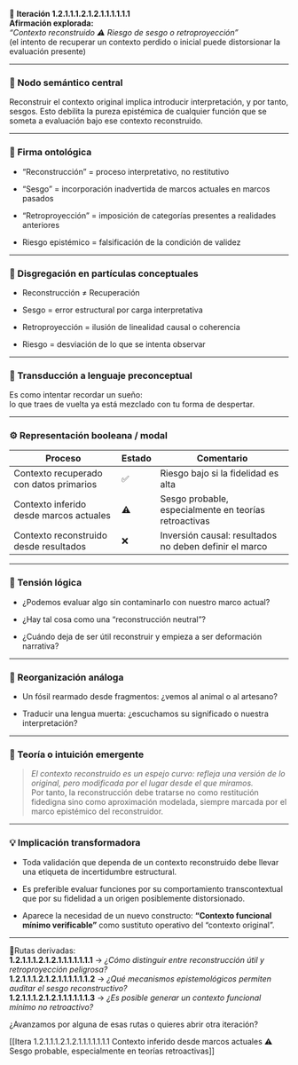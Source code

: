 🔁 **Iteración 1.2.1.1.1.2.1.2.1.1.1.1.1.1**  
**Afirmación explorada:**  
_“Contexto reconstruido ⚠️ Riesgo de sesgo o retroproyección”_  
(el intento de recuperar un contexto perdido o inicial puede distorsionar la evaluación presente)

---

### 🧷 Nodo semántico central

Reconstruir el contexto original implica introducir interpretación, y por tanto, sesgos. Esto debilita la pureza epistémica de cualquier función que se someta a evaluación bajo ese contexto reconstruido.

---

### 🧬 Firma ontológica

- “Reconstrucción” = proceso interpretativo, no restitutivo
    
- “Sesgo” = incorporación inadvertida de marcos actuales en marcos pasados
    
- “Retroproyección” = imposición de categorías presentes a realidades anteriores
    
- Riesgo epistémico = falsificación de la condición de validez
    

---

### 🧩 Disgregación en partículas conceptuales

- Reconstrucción ≠ Recuperación
    
- Sesgo = error estructural por carga interpretativa
    
- Retroproyección = ilusión de linealidad causal o coherencia
    
- Riesgo = desviación de lo que se intenta observar
    

---

### 🧒 Transducción a lenguaje preconceptual

Es como intentar recordar un sueño:  
lo que traes de vuelta ya está mezclado con tu forma de despertar.

---

### ⚙️ Representación booleana / modal

| Proceso                                 | Estado | Comentario                                             |
| --------------------------------------- | ------ | ------------------------------------------------------ |
| Contexto recuperado con datos primarios | ✅      | Riesgo bajo si la fidelidad es alta                    |
| Contexto inferido desde marcos actuales | ⚠️     | Sesgo probable, especialmente en teorías retroactivas  |
| Contexto reconstruido desde resultados  | ❌      | Inversión causal: resultados no deben definir el marco |

---

### 🧠 Tensión lógica

- ¿Podemos evaluar algo sin contaminarlo con nuestro marco actual?
    
- ¿Hay tal cosa como una “reconstrucción neutral”?
    
- ¿Cuándo deja de ser útil reconstruir y empieza a ser deformación narrativa?
    

---

### 🔄 Reorganización análoga

- Un fósil rearmado desde fragmentos: ¿vemos al animal o al artesano?
    
- Traducir una lengua muerta: ¿escuchamos su significado o nuestra interpretación?
    

---

### 🌌 Teoría o intuición emergente

> _El contexto reconstruido es un espejo curvo: refleja una versión de lo original, pero modificada por el lugar desde el que miramos._  
> Por tanto, la reconstrucción debe tratarse no como restitución fidedigna sino como aproximación modelada, siempre marcada por el marco epistémico del reconstruidor.

---

### 💡 Implicación transformadora

- Toda validación que dependa de un contexto reconstruido debe llevar una etiqueta de incertidumbre estructural.
    
- Es preferible evaluar funciones por su comportamiento transcontextual que por su fidelidad a un origen posiblemente distorsionado.
    
- Aparece la necesidad de un nuevo constructo: **“Contexto funcional mínimo verificable”** como sustituto operativo del “contexto original”.
    

---

📍Rutas derivadas:  
**1.2.1.1.1.2.1.2.1.1.1.1.1.1.1** → _¿Cómo distinguir entre reconstrucción útil y retroproyección peligrosa?_  
**1.2.1.1.1.2.1.2.1.1.1.1.1.1.2** → _¿Qué mecanismos epistemológicos permiten auditar el sesgo reconstructivo?_  
**1.2.1.1.1.2.1.2.1.1.1.1.1.1.3** → _¿Es posible generar un contexto funcional mínimo no retroactivo?_

¿Avanzamos por alguna de esas rutas o quieres abrir otra iteración?

[[Itera 1.2.1.1.1.2.1.2.1.1.1.1.1.1.1 Contexto inferido desde marcos actuales ⚠️ Sesgo probable, especialmente en teorías retroactivas]]